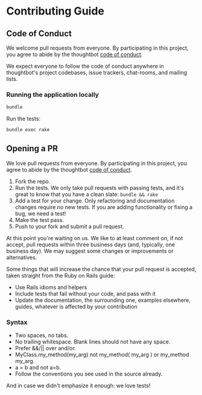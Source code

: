 # Contributing Guide

## Code of Conduct

We welcome pull requests from everyone. By participating in this project, you
agree to abide by the thoughtbot [code of conduct].

We expect everyone to follow the code of conduct anywhere in thoughtbot's
project codebases, issue trackers, chat-rooms, and mailing lists.

[code of conduct]: https://thoughtbot.com/open-source-code-of-conduct

### Running the application locally

```sh
bundle
```

Run the tests:

```sh
bundle exec rake
```

## Opening a PR

We love pull requests from everyone. By participating in this project, you
agree to abide by the thoughtbot [code of conduct].

[code of conduct]: https://thoughtbot.com/open-source-code-of-conduct

1. Fork the repo.
2. Run the tests. We only take pull requests with passing tests, and it's great
   to know that you have a clean slate: `bundle && rake`
3. Add a test for your change. Only refactoring and documentation changes
   require no new tests. If you are adding functionality or fixing a bug, we need
   a test!
4. Make the test pass.
5. Push to your fork and submit a pull request.

At this point you're waiting on us. We like to at least comment on, if not
accept, pull requests within three business days (and, typically, one business
day). We may suggest some changes or improvements or alternatives.

Some things that will increase the chance that your pull request is accepted,
taken straight from the Ruby on Rails guide:

- Use Rails idioms and helpers
- Include tests that fail without your code, and pass with it
- Update the documentation, the surrounding one, examples elsewhere, guides,
  whatever is affected by your contribution

### Syntax

- Two spaces, no tabs.
- No trailing whitespace. Blank lines should not have any space.
- Prefer &&/|| over and/or.
- MyClass.my_method(my_arg) not my_method( my_arg ) or my_method my_arg.
- a = b and not a=b.
- Follow the conventions you see used in the source already.

And in case we didn't emphasize it enough: we love tests!
